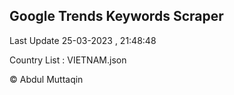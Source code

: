 

## Google Trends Keywords Scraper 
 
Last Update 25-03-2023 , 21:48:48

Country List :
VIETNAM.json



© Abdul Muttaqin 

